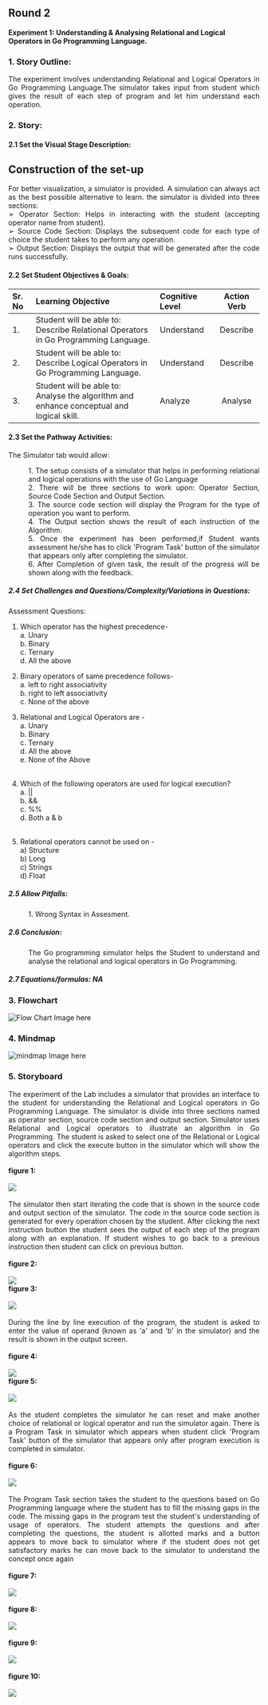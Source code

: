 ## Round 2

<b>Experiment 1:  Understanding & Analysing Relational and Logical Operators in Go Programming Language.</b>

### 1. Story Outline:

<div align="justify"> The experiment involves understanding Relational and Logical Operators in Go Programming Language.The simulator takes input from student which gives the result of each step of program and let him understand each operation. 

### 2. Story:

#### 2.1 Set the Visual Stage Description:
<h2>Construction of the set-up</h2>

For better visualization, a simulator is provided. A simulation can always act as the best possible alternative to learn. the simulator is divided into three sections: <br>
➢	Operator Section: Helps in interacting with the  student (accepting  operator name from student).<br>
➢	Source Code Section: Displays the subsequent code for each type of choice the student takes to perform any operation.<br>
➢	Output Section: Displays the output that will be generated after the code runs successfully.

#### 2.2 Set Student Objectives & Goals:

Sr. No |	Learning Objective	| Cognitive Level | Action Verb
:--|:--|:--|:-:
1.| Student will be able to: <br>Describe Relational Operators in Go Programming Language. | Understand | Describe
2.| Student will be able to: <br>Describe Logical Operators in Go Programming Language.  | Understand| Describe
3.| Student will be able to: <br>Analyse the algorithm and enhance conceptual and logical skill. | Analyze | Analyse

</b>

#### 2.3 Set the Pathway Activities:

The Simulator tab would allow:<br>
<dd> 1. The setup consists of a simulator that helps in performing relational and logical operations with the use of Go Language<br>
    2. There will be three sections to work upon: Operator Section, Source Code Section and Output Section.<br>
    3. The source code section will display the Program for the type of operation you want to perform.<br>
    4. The Output section shows the result of each instruction of the Algorithm.<br>
    5. Once the experiment has been performed,if Student wants assessment he/she has to click 'Program Task' button of the simulator that appears only after completing the simulator.<br>
    6. After Completion of given task, the result of the progress will be shown along with the feedback.
</dd>


##### 2.4 Set Challenges and Questions/Complexity/Variations in Questions:

Assessment Questions:<br>

 1. Which operator has the highest precedence-<br>
a.	Unary<br>
b.	Binary<br>
c.	Ternary<br>
d.  All the above<br>

 2. Binary operators of same precedence follows-<br>
a.	left to right associativity<br>
b.	right to left associativity<br>
c.	None of the above<br>


 3. Relational and Logical Operators are -<br>
a.	Unary<br>
b.	Binary<br>
c.	Ternary<br>
d.  All the above<br>
e.	None of the Above<br><br>
4. Which of the following operators are used for logical execution?<br>
a.	||<br>
b.	&&<br>
c.	%%<br>
d.	Both a & b
<br><br>
5.  Relational operators cannot be used on -<br>
a)	Structure<br>
b)	Long<br>
c)	Strings<br>
d)	Float<br>

##### 2.5  Allow Pitfalls:

<dd>
    1. Wrong Syntax in Assesment.<br>
</dd>

##### 2.6 Conclusion:
<dd>    The Go programming simulator helps the Student to understand and analyse the relational and logical operators in Go Programming.
</dd>

##### 2.7 Equations/formulas: NA


### 3. Flowchart
<img src="flowchart/flowchart.png" alt="Flow Chart Image here"/>

### 4. Mindmap
<img src="mindmap/mindmap.png" alt="mindmap Image here"/>
 
### 5. Storyboard 
<div align="justify">The experiment of the Lab includes a simulator that provides an interface to the student for understanding the Relational and Logical operators in Go Programming Language. The simulator is divide into three sections named as operator section, source code section and output section. Simulator uses Relational and Logical operators to illustrate an algorithm in Go Programming. The student is asked to select one of the Relational or Logical operators and click the execute button in the simulator which will show the algorithm steps.
<br>
<br>
<b>figure 1:</b>
<br><br>
<img src="images/figure1.png">
<br>
<br>
<div align="justify">The simulator then start iterating the code that is shown in the source code and output section of the simulator. The code in the source code section is generated for every operation chosen by the student. After clicking the next instruction button the student sees the output of each step of the program along with an explanation. If student wishes to go back to a previous instruction then student can click on previous button.
 <br>
 <br>
 <b>figure 2:</b>
<br><br>
<img src="images/figure2.png">
<br>
<b>figure 3:</b>
<br><br>
<img src="images/figure3.png">
<br>
<br>
<div align="justify">During the line by line execution of the program, the student is asked to enter the value of operand (known as 'a' and 'b' in the simulator) and the result is shown in the output screen.
<br>
<br>
 <b>figure 4:</b>
<br><br>
<img src="images/figure4.png">
<br>
 <b>figure 5:</b>
<br><br>
<img src="images/figure5.png">
<br>
<br>
<div align="justify">As the student completes the simulator he can reset and make another choice of relational or logical operator and run the simulator again. There is a Program Task in simulator which appears when student click 'Program Task' button of the simulator that appears only after program execution is completed in simulator.
<br>
<br>
<b>figure 6:</b>
<br><br>
<img src="images/figure6.png">
<br>
<br>
<div align="justify">The Program Task section takes the student to the questions based on Go Programming language where the student has to fill the missing gaps in the code. The missing gaps in the program test the student's understanding of usage of operators. The student attempts the questions and after completing the questions, the student is allotted marks and a button appears to move back to simulator where if the student does not get satisfactory marks he can move back to the simulator to understand the concept once again
<br>
<br>
<b>figure 7:</b>
<br><br>
<img src="images/figure7.png">
<br>
<br>
 <b>figure 8:</b>
<br><br>
<img src="images/figure8.png">
<br><br>
 <b>figure 9:</b>
<br><br>
<img src="images/figure9.png">
<br><br>
 <b>figure 10:</b>
<br><br>
<img src="images/figure10.png">
<br><br>


